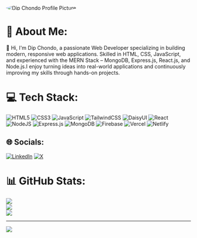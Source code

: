 
<img src="https://scontent.fdac162-1.fna.fbcdn.net/v/t39.30808-6/512794412_685315944478626_7767837554979541716_n.png?_nc_cat=102&ccb=1-7&_nc_sid=cc71e4&_nc_ohc=ZDNa5aDfGmUQ7kNvwEqNMfQ&_nc_oc=AdlubHkfPzkBy9tn1Ro5TbLhhd0yUbtuLo3n2R3CYa8UfgnmTjJcYufzeD7J_MMetcE&_nc_zt=23&_nc_ht=scontent.fdac162-1.fna&_nc_gid=t-TBMjexbZ-N2h6G0CyK_g&oh=00_AfOTVQhlrqLe4QKk6R5oes1rbjaTh55qBUojnQKHVdsfUg&oe=68616A9F" width="full" style="border-radius: 50%;" alt="Dip Chondo Profile Picture" /> 

# 💫 About Me:
👋 Hi, I'm Dip Chondo, a passionate Web Developer specializing in building modern, responsive web applications. Skilled in HTML, CSS, JavaScript, and experienced with the MERN Stack – MongoDB, Express.js, React.js, and Node.js.I enjoy turning ideas into real-world applications and continuously improving my skills through hands-on projects. 

# 💻 Tech Stack:
![HTML5](https://img.shields.io/badge/html5-%23E34F26.svg?style=for-the-badge&logo=html5&logoColor=white) 
![CSS3](https://img.shields.io/badge/css3-%231572B6.svg?style=for-the-badge&logo=css3&logoColor=white) 
![JavaScript](https://img.shields.io/badge/javascript-%23323330.svg?style=for-the-badge&logo=javascript&logoColor=%23F7DF1E) 
![TailwindCSS](https://img.shields.io/badge/tailwindcss-%2338B2AC.svg?style=for-the-badge&logo=tailwind-css&logoColor=white) 
![DaisyUI](https://img.shields.io/badge/daisyui-5A0EF8?style=for-the-badge&logo=daisyui&logoColor=white) 
![React](https://img.shields.io/badge/react-%2320232a.svg?style=for-the-badge&logo=react&logoColor=%2361DAFB) 
![NodeJS](https://img.shields.io/badge/node.js-6DA55F?style=for-the-badge&logo=node.js&logoColor=white) 
![Express.js](https://img.shields.io/badge/express.js-%23404d59.svg?style=for-the-badge&logo=express&logoColor=%2361DAFB) 
![MongoDB](https://img.shields.io/badge/mongodb-%2347A248.svg?style=for-the-badge&logo=mongodb&logoColor=white) 
![Firebase](https://img.shields.io/badge/firebase-%23039BE5.svg?style=for-the-badge&logo=firebase) 
![Vercel](https://img.shields.io/badge/vercel-%23000000.svg?style=for-the-badge&logo=vercel&logoColor=white) 
![Netlify](https://img.shields.io/badge/netlify-%23000000.svg?style=for-the-badge&logo=netlify&logoColor=#00C7B7)


## 🌐 Socials:
[![LinkedIn](https://img.shields.io/badge/LinkedIn-%230077B5.svg?logo=linkedin&logoColor=white)](https://linkedin.com/in/dip-chondo-2b871b360) 
[![X](https://img.shields.io/badge/X-black.svg?logo=X&logoColor=white)](https://x.com/MovieLover23667)

# 📊 GitHub Stats:
![](https://github-readme-stats.vercel.app/api?username=dip00-bb&theme=dark&hide_border=false&include_all_commits=true&count_private=true)<br/>
![](https://nirzak-streak-stats.vercel.app/?user=dip00-bb&theme=dark&hide_border=false)<br/>
![](https://github-readme-stats.vercel.app/api/top-langs/?username=dip00-bb&theme=dark&hide_border=false&include_all_commits=true&count_private=true&layout=compact)

---

[![](https://visitcount.itsvg.in/api?id=dip00-bb&icon=0&color=0)](https://visitcount.itsvg.in)

<!-- Proudly created with GPRM ( https://gprm.itsvg.in ) -->


